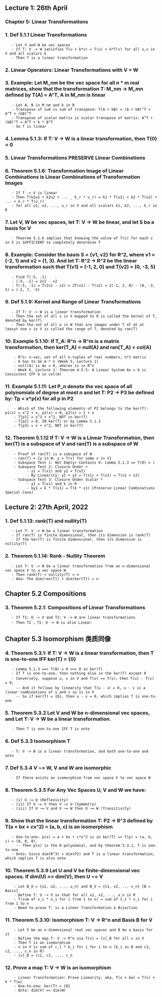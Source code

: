 ## Lecture 1: 26th April

### Chapter 5: Linear Transformations

### 1. Def 5.1.1 Linear Transformations
       - Let V and W be vec spaces
       - If T: V -> W satisfies T(u + k*v) = T(u) + k*T(v) for all u,v in V and all scalars k
       - Then T is a linear transformation 

### 2. Linear Operators: Linear Transformations with V = W

### 3. Example: Let M_nm be the vec space for all n * m real matrices, show that the transformation T: M_nm -> M_mn defined by T(A) = A^T, A in M_nm is linear
       - Let A, B in M_nm and k in R
       - Transpose of sum is sum of transpose: T(A + kB) = (A + kB)^T = A^T + (kB)^T
       - Transpose of scalar matrix is scalar transpose of matrix: A^T + (kB)^T = A^T + k * B^T
       - So T is linear
       
### 4. Lemma 5.1.3: If T: V -> W is a linear transformation, then T(0) = 0

### 5. Linear Transformations PRESERVE Linear Combinations

### 6. Theorem 5.1.6: Transformation Image of Linear Combinations is Linear Combinations of Transformation Images
       - If T -> V is linear
       - Then T(k1u1 + k2u2 + ... _ k_r * u_r) = k1 * T(u1) + k2 * T(u2) + ... + k_r * T(u_r)
       - for all u1, u2, ..., u_r in V and all scalars k1, k2, ..., k_r in R
       
### 7. Let V, W be vec spaces, let T: V -> W be linear, and let S ba a basis for V
       - Theorem 5.1.6 implies that knowing the value of T(v) for each v in S is SUFFICIENT to completely determine T
       
### 8. Example: Consider the basis S = {v1, v2} for R^2, where v1 = (-2, 1) and v2 = (1, 3). And let T: R^2 -> R^3 be the linear transformation such that T(v1) = (-1, 2, 0) and T(v2) = (0, -3, 5)
       - Find T(-5, -1)
       - (-5, -1) = 2v1 - v2
       - T(-5, -1) = T(2v1 - v2) = 2T(v1) - T(v2) = 2(-1, 2, 0) - (0, -3, 5) = (-2, 7, -5)
       
### 9. Def 5.1.9: Kernel and Range of Linear Transformations
       - If T: V -> W is a linear transformation 
       - Then the set of all v in V mapped to 0 is called the kernel of T, denoted by ker(T)
       - Then the set of all w in W that are images under T of at at leasyt one v in V is called the range of T, denoted by ran(T)
       
### 10. Example 5.1.10: If T_A: R^n -> R^m is a matrix transformation, then ker(T_A) = null(A) and ran(T_A) = col(A) 
        - R^n: n-vec, set of all n-tuples of real numbers, n*1 matrix
        - A has to be m * n (Week 5, Lecture 1)
        - null(A) is Ax = 0, wherex is in R^n
        - Week 6, Lecture 1: Theorem 4.5.5: A Linear System Ax = b is Consistent IFF b in col(A)

### 11. Example 5.1.11: Let P_n denote the vec space of all polynomials of degree at most n and let T: P2 -> P3 be defined by: T[p](x) = x*p(x) for all p in P2
        - Which of the following elements of P2 belongs to the ker(T): p1(x) = x^2 + x, p2(x) = 0, p3(x) = 1 + x
        - T[p1] = x^3 + x^2, NOT in ker(T)
        - T[p2] = 0, IN ker(T) or by Lemma 5.1.3
        - T[p3] = x + x^2, NOT in ker(T)

### 12. Theorem 5.1.12 If T: V -> W is a Linear Transformation, then ker(T) is a subspace of V and ran(T) is a subspace of W
        - Proof of ran(T) is a subspace of W
        - ran(T) = {y in W: y = T(x) for some x in V}
        - Subspace Test 1: Not Empty/ Contains 0: Lemma 5.1.3 == T(0) = )
        - Subspace Test 2: Closure Under +
              - y1 = T(x1) and y2 = T(x2)
              - By Linearity: y1 + y2 = T(x1) + T(x2) = T(x1 + x2)
        - Subspace Test 3: Closure Under Scalar *
              - y1 = T(x1) and k in R
              - ky1 = k * T(x1) = T(k * x1) [Preserve Linear Combinations Special Case]


## Lecture 2: 27th April, 2022

### 1. Def 5.1.13: rank(T) and nullity(T)
       - Let T: V -> W be a linear transformation
       - If ran(T) is finite dimensional, then its dimension is rank(T)
       - If the ker(T) is finite dimensional, then its dimension is nullity(T)
      
### 2. Theorem 5.1.14: Rank - Nullity Theorem
       - Let T: V -> W be a linear transformation from an n-dimensional vec space V to a vec space W
       - Then rank(T) + nullity(T) = n
       - Aka: The dim(ran(T)) + dim(ker(T)) = n
      

## Chapter 5.2 Compositions 

### 3. Theorem 5.2.1: Compositions of Linear Transformations 
       - If T1: U -> V and T2: V -> W are linear transformations
       - Then T2 。T1: U -> W is also Linear
       
       
## Chapter 5.3 Isomorphism 类质同像

### 4. Theorem 5.3.1: If T: V -> W is a linear transformation, then T is one-to-one IFF ker(T) = {0}
       - Lemma 5.1.3 ==> T(0) = 0 ==> 0 in ker(T)
       - If T is one-to-one, then nothing else in the ker(T) except 0
       - Conversely, suppose u, v in V and T(u) == T(v)，then T(u) - T(v) = 0, 
         -- And it follows by linearity that T(u - v）= 0, u - v is a linear combinations of u and v so is in V
         -- So if ker(T) = {0}, then u - v = 0, which implies T is one-to-one
         
### 5. Theorem 5.3.2 Let V and W be n-dimensional vec spaces, and Let T: V -> W be a linear transformation. 
       - Then T is one-to-one IFF T is onto
       
### 6. Def 5.3.3 Isomorphism T
       - T: V -> W is a linear transformation, and both one-to-one and onto
       
### 7. Def 5.3.4 V ~= W, V and W are isomorphic
       - If there exists an isomorphism from vec space V to vec space W
      
### 8. Theorem 5.3.5 For Any Vec Spaces U, V and W we have:
       - (i) U ~= U (Reflexivity)
       - (ii) If U ~= V then V ~= U (Symmetry)
       - (iii) If U ~= V and V ~= W then U ~= W (Transitivity)
       
### 9. Show that the linear transformation T: P2 -> R^3 defined by T(a + b*x + c*x^2) = (a, b, c) is an isomorphism
       - One-to-one: p(x) = a + bx + c*x^2 is in ker(T) => T(p) = (a, b, c) = (0, 0, 0). 
         -- Then p(x) is the 0 polynomial, and by theorem 5.3.1, T is one-to-one
       - Onto: Since dim(R^3) = dim(P2) and T is a linear transformation, which implies T is also onto
       
### 10. Theorem 5.3.9 Let U and V be finite-dimensional vec spaces. If dim(U) == dim(V), then U ~= V
        - Let B_U = {u1, u2, ..., u_n) and B_V = {v1, v2, ... v_n} [B = Basis]
        - Define T: U -> V so that for all x1, x2, ..., x_n in R
        - T(sum of x_i * u_i for i from 1 to n) = sum of x_i * v_i for i from 1 to n
        - Need to prove T: is a Linear Transformation & Bijection
        
### 11. Theorem 5.3.10: Isomorphism T: V -> R^n and Basis B for V
        - Let V be an n-dimensional real vec spaces and B be a basis for it
        - Define the map T: V -> R^n via T(v) = [v]_B for all v in V
        - Then T is an isomorphism
        - v in V is sum of c_i * b_i for i for 1 to n (b_i in B and c1, c2, ..., c_n in R)
        - [v]_B = (c1, c2, ..., c_n
        
### 12. Prove a map T: V -> W is an isomorphism
        - Linear Transformation: Prove Linearity, aka, T(v + kw) = T(v) + k * T(w)
        - One-to-one: ker(T) = {0}
        - Onto: dim(V) == dim(W)
